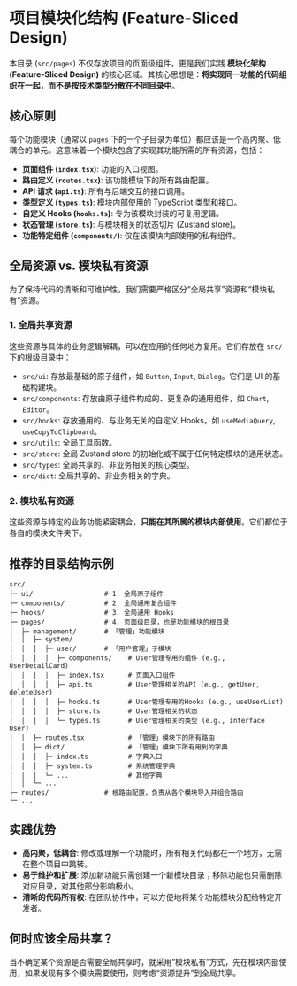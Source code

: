 # 项目模块化结构 (Feature-Sliced Design)

本目录 (`src/pages`) 不仅存放项目的页面级组件，更是我们实践 **模块化架构 (Feature-Sliced Design)** 的核心区域。其核心思想是：**将实现同一功能的代码组织在一起，而不是按技术类型分散在不同目录中**。

## 核心原则

每个功能模块（通常以 `pages` 下的一个子目录为单位）都应该是一个高内聚、低耦合的单元。这意味着一个模块包含了实现其功能所需的所有资源，包括：

*   **页面组件 (`index.tsx`)**: 功能的入口视图。
*   **路由定义 (`routes.tsx`)**: 该功能模块下的所有路由配置。
*   **API 请求 (`api.ts`)**: 所有与后端交互的接口调用。
*   **类型定义 (`types.ts`)**: 模块内部使用的 TypeScript 类型和接口。
*   **自定义 Hooks (`hooks.ts`)**: 专为该模块封装的可复用逻辑。
*   **状态管理 (`store.ts`)**: 与模块相关的状态切片 (Zustand store)。
*   **功能特定组件 (`components/`)**: 仅在该模块内部使用的私有组件。

## 全局资源 vs. 模块私有资源

为了保持代码的清晰和可维护性，我们需要严格区分“全局共享”资源和“模块私有”资源。

### 1. 全局共享资源

这些资源与具体的业务逻辑解耦，可以在应用的任何地方复用。它们存放在 `src/` 下的根级目录中：

*   `src/ui`: 存放最基础的原子组件，如 `Button`, `Input`, `Dialog`。它们是 UI 的基础构建块。
*   `src/components`: 存放由原子组件构成的、更复杂的通用组件，如 `Chart`, `Editor`。
*   `src/hooks`: 存放通用的、与业务无关的自定义 Hooks，如 `useMediaQuery`, `useCopyToClipboard`。
*   `src/utils`: 全局工具函数。
*   `src/store`: 全局 Zustand store 的初始化或不属于任何特定模块的通用状态。
*   `src/types`: 全局共享的、非业务相关的核心类型。
*   `src/dict`: 全局共享的、非业务相关的字典。

### 2. 模块私有资源

这些资源与特定的业务功能紧密耦合，**只能在其所属的模块内部使用**。它们都位于各自的模块文件夹下。

## 推荐的目录结构示例

```
src/
├─ ui/                  # 1. 全局原子组件
├─ components/          # 2. 全局通用复合组件
├─ hooks/               # 3. 全局通用 Hooks
├─ pages/               # 4. 页面级目录，也是功能模块的根目录
│  ├─ management/       # 「管理」功能模块
│  │  ├─ system/
│  │  │  ├─ user/       # 「用户管理」子模块
│  │  │  │  ├─ components/    # User管理专用的组件 (e.g., UserDetailCard)
│  │  │  │  ├─ index.tsx      # 页面入口组件
│  │  │  │  ├─ api.ts         # User管理相关的API (e.g., getUser, deleteUser)
│  │  │  │  ├─ hooks.ts       # User管理专用的Hooks (e.g., useUserList)
│  │  │  │  ├─ store.ts       # User管理相关的状态
│  │  │  │  └─ types.ts       # User管理相关的类型 (e.g., interface User)
│  │  ├─ routes.tsx           # 「管理」模块下的所有路由
│  │  ├─ dict/                # 「管理」模块下所有用到的字典
│  │  │  ├─ index.ts          # 字典入口
│  │  │  ├─ system.ts         # 系统管理字典
│  │  │  └─ ...               # 其他字典
│  │  └─ ...
├─ routes/              # 根路由配置，负责从各个模块导入并组合路由
└─ ...
```

## 实践优势

*   **高内聚，低耦合**: 修改或理解一个功能时，所有相关代码都在一个地方，无需在整个项目中跳转。
*   **易于维护和扩展**: 添加新功能只需创建一个新模块目录；移除功能也只需删除对应目录，对其他部分影响极小。
*   **清晰的代码所有权**: 在团队协作中，可以方便地将某个功能模块分配给特定开发者。 

## 何时应该全局共享？

当不确定某个资源是否需要全局共享时，就采用“模块私有”方式，先在模块内部使用，如果发现有多个模块需要使用，则考虑“资源提升”到全局共享。
